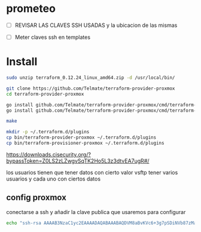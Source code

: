 # prometeo

- [ ] REVISAR LAS CLAVES SSH USADAS y la ubicacion de las mismas
- [ ] Meter claves ssh en templates


# Install

```bash
sudo unzip terraform_0.12.24_linux_amd64.zip -d /usr/local/bin/

git clone https://github.com/Telmate/terraform-provider-proxmox
cd terraform-provider-proxmox

go install github.com/Telmate/terraform-provider-proxmox/cmd/terraform-provider-proxmox
go install github.com/Telmate/terraform-provider-proxmox/cmd/terraform-provisioner-proxmox

make

mkdir -p ~/.terraform.d/plugins
cp bin/terraform-provider-proxmox ~/.terraform.d/plugins
cp bin/terraform-provisioner-proxmox ~/.terraform.d/plugins
```


https://downloads.cisecurity.org/?bypassToken=Z0LS2zLZwgvSqTK2Ho5L3z3dtvEA7ugR#/



los usuarios tienen que tener datos con cierto valor
vsftp tener varios usuarios y cada uno con ciertos datos






## config proxmox

 conectarse a ssh y añadir la clave publica que usaremos para configurar

```bash
echo "ssh-rsa AAAAB3NzaC1yc2EAAAADAQABAAABAQDVM8aBvKVc6+3g7pSDiNVb87zMaH4W5rEb9gb3SG41tq85EgXPnrH2A5QB8nOk3HwLb6svuhXYQM7sSvSopR5fIDScFAnG+uftR5KUjOb5+bN5zGLkqmReVpFeI0Ef/Hav1HWM2jhDtb3k/VgC1H6ECl5Z20yGB+1sRkSjMa4tZklB6IqiFeppAa4GtVjJtCW9tdhKuRh9wXFeP9BQ5MhoB6z8rhNUDtfcHh56de8omzFrKm4a1YxnKz4FX7nmog7IjAFLk7SlTiuAxquptUEmWj63yW5P9JiU+2vd+QjRE7lwZdK3n0a5EeAiZNDd7pS9FXZ9TVqQXB0zHxZLGb/5 root@prometeo" >> /root/.ssh/authorized_keys```

